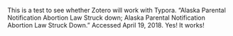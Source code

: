 This is a test to see whether Zotero will work with Typora.  “Alaska Parental Notification Abortion Law Struck down; Alaska Parental Notification Abortion Law Struck Down.” Accessed April 19, 2018. Yes!  It works!  

